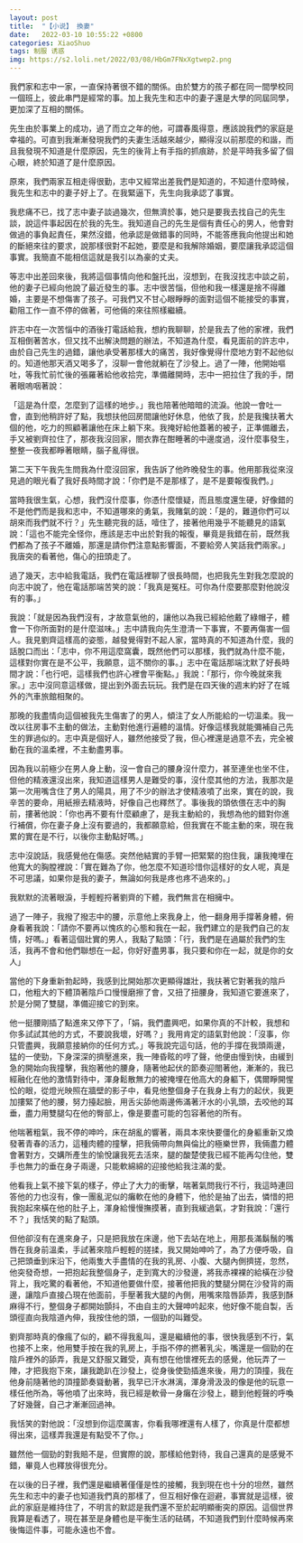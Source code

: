 ```yaml
---
layout: post
title:  "【小说】 換妻"
date:   2022-03-10 10:55:22 +0800
categories: XiaoShuo
tags: 制服 诱惑
img: https://s2.loli.net/2022/03/08/HbGm7FNxXgtwep2.png
---
```

我們家和志中一家，一直保持著很不錯的關係。由於雙方的孩子都在同一間學校同一個班上，彼此串門是經常的事。加上我先生和志中的妻子還是大學的同屆同學，更加深了互相的關係。

先生由於事業上的成功，過了而立之年的他，可謂春風得意，應該說我們的家庭是幸福的。可直到我漸漸發現我們的夫妻生活越來越少，顯得沒以前那麼的和諧，而且我發現不知道是什麼原因，先生的後背上有手指的抓痕跡，於是平時我多留了個心眼，終於知道了是什麼原因。

原來，我們兩家互相走得很勤，志中又經常出差我們是知道的，不知道什麼時候，我先生和志中的妻子好上了。在我緊逼下，先生向我承認了事實。

我悲痛不已，找了志中妻子談過幾次，但無濟於事，她只是要我去找自己的先生談，說這件事起因在於我的先生。我知道自己的先生是個有責任心的男人，他會對做過的事負起責任，果然沒錯，他承認是做錯事的同時，不能答應我向他提出和她的斷絕來往的要求，說那樣很對不起她，要麼是和我解除婚姻，要麼讓我承認這個事實。我簡直不能相信這就是我引以為豪的丈夫。

等志中出差回來後，我將這個事情向他和盤托出，沒想到，在我沒找志中談之前，他的妻子已經向他說了最近發生的事。志中很苦惱，但他和我一樣還是捨不得離婚，主要是不想傷害了孩子。可我們又不甘心眼睜睜的面對這個不能接受的事實，勸阻工作一直不停的做著，可他倆的來往照樣繼續。

許志中在一次苦惱中的酒後打電話給我，想約我聊聊，於是我去了他的家裡，我們互相倒著苦水，但又找不出解決問題的辦法，不知道為什麼，看見面前的許志中，由於自己先生的過錯，讓他承受著那樣大的痛苦，我好像覺得什麼地方對不起他似的。知道他那天酒又喝多了，沒聊一會他就躺在了沙發上。過了一陣，他開始嘔吐，等我忙前忙後的張羅著給他收拾完，準備離開時，志中一把拉住了我的手，閉著眼嗚咽著說：

「這是為什麼，怎麼到了這樣的地步。」我也陪著他暗暗的流淚。他說一會吐一會，直到他稍許好了點，我想扶他回房間讓他好休息，他依了我，於是我攙扶著大個的他，吃力的照顧著讓他在床上躺下來。我掩好給他蓋著的被子，正準備離去，手又被劉齊拉住了，那夜我沒回家，閤衣靠在酣睡著的中邊度過，沒什麼事發生，整整一夜我都睜著眼睛，腦子亂得很。

第二天下午我先生問我為什麼沒回家，我告訴了他昨晚發生的事。他用那我從來沒見過的眼光看了我好長時間才說：「你們是不是那樣了，是不是要報復我們。」

當時我很生氣，心想，我們沒什麼事，你憑什麼懷疑，而且態度還生硬，好像錯的不是他們而是我和志中，不知道哪來的勇氣，我賭氣的說：「是的，難道你們可以胡來而我們就不行？」先生聽完我的話，噎住了，接著他用幾乎不能聽見的語氣說：「這也不能完全怪你，應該是志中出於對我的報復，畢竟是我錯在前，既然我們都為了孩子不離婚，那還是請你們注意點影響面，不要給旁人笑話我們兩家。」我唐突的看著他，傷心的扭頭走了。

過了幾天，志中給我電話，我們在電話裡聊了很長時間，也把我先生對我怎麼說的向志中說了，他在電話那端苦笑的說：「我真是冤枉。可你為什麼要那麼對他說沒有的事。」

我說：「就是因為我們沒有，才故意氣他的，讓他以為我已經給他戴了綠帽子，體會一下你所面對的是什麼滋味。」志中請我向先生澄清一下事實，不要再傷害一個人。我見劉齊這樣高的姿態，越發覺得對不起人家，當時真的不知道為什麼，我的話脫口而出：「志中，你不用這麼窩囊，既然他們可以那樣，我們就為什麼不能，這樣對你實在是不公平，我願意，這不關你的事。」志中在電話那端沈默了好長時間才說：「也行吧，這樣我們也許心裡會平衡點。」我說：「那行，你今晚就來我家。」志中沒同意這樣做，提出到外面去玩玩。我們是在四天後的週末約好了在城外的汽車旅館相聚的。

那晚的我盡情向這個被我先生傷害了的男人，傾注了女人所能給的一切溫柔。我一改以往房事不主動的做法，主動對他進行遍體的溫情。好像這樣我就能彌補自己先生的罪過似的。志中真是個好人，雖然他接受了我，但心裡還是過意不去，完全被動在我的溫柔裡，不主動盡男事。

因為我以前極少在男人身上動，沒一會自己的腰身沒什麼力，甚至連坐也坐不住，但他的精液還沒出來，我知道這樣男人是難受的事，沒什麼其他的方法，我那次是第一次用嘴含住了男人的陽具，用了不少的辦法才使精液噴了出來，實在的說，我辛苦的要命，用紙擦去精液時，好像自己也釋然了。事後我的頭依偎在志中的胸前，摟著他說：「你也再不要有什麼顧慮了，是我主動給的，我想為他的錯對你進行補償，你在妻子身上沒有要過的，我都願意給，但我實在不能主動的來，現在我累的實在是不行，以後你主動點好嗎。」

志中沒說話，我感覺他在傷感。突然他結實的手臂一把緊緊的抱住我，讓我掩埋在他寬大的胸膛裡說：「實在難為了你，他怎麼不知道珍惜你這樣好的女人呢，真是不可思議，如果你是我的妻子，無論如何我是疼也疼不過來的。」

我默默的流著眼淚，手輕輕捋著劉齊的下體，我們無言在相擁中。

過了一陣子，我撥了撥志中的腰，示意他上來我身上，他一翻身用手撐著身體，俯身看著我說：「請你不要再以愧疚的心態和我在一起，我們建立的是我們自己的友情，好嗎。」看著這個壯實的男人，我點了點頭：「行，我們是在過屬於我們的生活，我再不會和他們聯想在一起，你好好盡男事，我只要和你在一起，就是你的女人」

當他的下身重新勃起時，我感到比開始那次更顯得雄壯，我扶著它對著我的陰戶口，他粗大的下體頂著陰戶口慢慢磨擦了會，又扭了扭腰身，我知道它要進來了，於是分開了雙腿，準備迎接它的到來。

他一挺腰剛插了點進來又停下了，「娟，我們盡興吧，如果你真的不計較，我想和你多試試其他的方式，不要說我壞，好嗎？」我用肯定的語氣對他說：「沒事，你只管盡興，我願意接納你的任何方式。」等我說完這句話，他的手撐在我頭兩邊，猛的一使勁，下身深深的擠壓進來，我一陣昏眩的哼了聲，他便由慢到快，由緩到急的開始向我撞擊，我抱著他的腰身，隨著他起伏的節奏迎閤著他，漸漸的，我已經融化在他的激情對待中，渾身鬆散無力的被掩埋在他高大的身軀下，偶爾睜開惺忪的眼，從燈光映照在牆壁的影子中，看見他整個身子在我身上有力的起伏，我更加摟緊了他的腰，努力擡起臉，用舌尖舔他兩邊佈滿著汗水的小乳頭，去咬他的耳垂，盡力用雙腿勾在他的臀部上，像是要盡可能的包容著他的所有。

他喘著粗氣，我不停的呻吟，床在胡亂的響著，兩具本來快要僵化的身軀重新又煥發著青春的活力，這種肉體的撞擊，把我倆帶向無與倫比的極樂世界，我倆盡力體會著對方，交媾所產生的愉悅讓我死去活來，腿的酸楚使我已經不能再勾住他，雙手也無力的垂在身子兩邊，只能軟綿綿的迎接他給我注滿的愛。

他看我上氣不接下氣的樣子，停止了大力的衝擊，喘著氣問我行不行，我這時連回答他的力也沒有，像一團亂泥似的癱軟在他的身體下，他於是抽了出去，憐惜的把我抱起來橫在他的肚子上，渾身給慢慢撫摸著，直到我緩過氣，才對我說：「還行不？」我恬笑的點了點頭。

但他卻沒有在進來身子，只是把我放在床邊，他下去站在地上，用那長滿鬍鬚的嘴唇在我身前溫柔，手試著來陰戶輕輕的搓揉，我又開始呻吟了，為了方便呼吸，自己把頭垂到床沿下，他兩隻大手盡情的在我的乳房、小腹、大腿內側擠搓，忽然，他突發奇想，一把抱起我整個身子，走到寬大的沙發邊，將我赤裸裸的給橫在沙發背上，我吃驚的看著他，不知道他要做什麼，接著他把我的雙腿分開在沙發背的兩邊，讓陰戶直接凸現在他面前，手壓著我大腿的內側，用嘴來陰唇舔弄，我感到酥麻得不行，整個身子都開始顫抖，不由自主的大聲呻吟起來，他好像不能自製，舌頭徑直向我陰道內伸，我按住他的頭，一個勁的叫難受。

劉齊那時真的像瘋了似的，顧不得我亂叫，還是繼續他的事，很快我感到不行，氣也接不上來，他用雙手按在我的乳房上，手指不停的撚著乳尖，嘴還是一個勁的在陰戶裡外的舔弄，我是又舒服又難受，真有想在他懷裡死去的感覺，他玩弄了一陣，才把我抱下來，讓我跪趴在沙發上，從身後使勁插進來後，用力的頂撞，我在他身前隨著他的頂撞節奏聳動著，我早已汗水淋漓，渾身滑汲汲的像是他的玩意一樣任他所為，等他噴了出來時，我已經是軟骨一身癱在沙發上，聽到他輕聲的呼喚了好幾聲，自己才漸漸回過神。

我恬笑的對他說：「沒想到你這麼厲害，你看我哪裡還有人樣了，你真是什麼都想得出來，這樣弄我還是有點受不了你。」

雖然他一個勁的對我賠不是，但實際的說，那樣給他對待，我自己還真的是感覺不錯，畢竟人也釋放得很充分。

在以後的日子裡，我們還是繼續著僅僅是性的接觸，我到現在也十分的坦然，雖然先生和志中的妻子也知道我們真的那樣了，但互相好像在迴避，事實就是這樣，彼此的家庭是維持住了，不明言的默認是我們還不至於起明顯衝突的原因。這個世界我算是看透了，現在甚至是身體也是平衡生活的砝碼，不知道我們到什麼時候再來後悔這件事，可能永遠也不會。

 